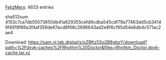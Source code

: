 [FelizMerx](https://github.com/FelizMerx): 4633 entries

sha512sum 4153c7ca7db55073650db41a629355cefd9cdba545cdf79a77463dd5cb34149f4919f86a3f4af359de67acd8f68c2696643ad2e8f6cf95d54e6db4c571ac2ae4


 Download: https://sam.nl.tab.digital/s/oZRKz5So2B8gbzY/download?path=%2Fdxvk-caches%2FRhythm%20Doctor&files=Rhythm_Doctor.dxvk-cache.tar.xz
